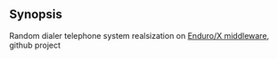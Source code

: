 ## Synopsis

Random dialer telephone system realsization on [Enduro/X middleware](https://www.endurox.org), github project 

